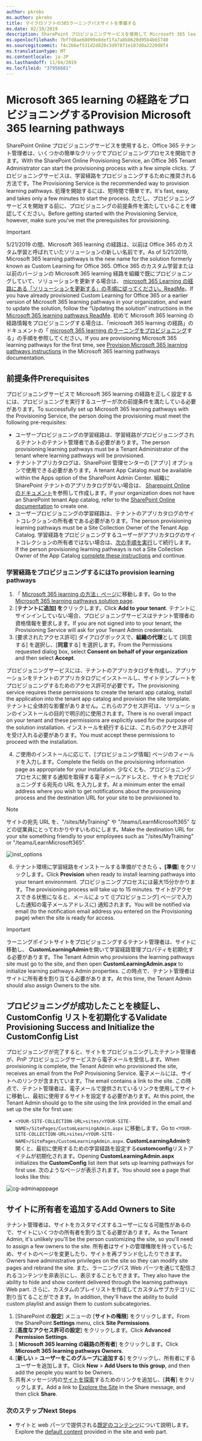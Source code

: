 ```yaml
---
author: pkrebs
ms.author: pkrebs
title: マイクロソフトの365ラーニングパスサイトを準備する
ms.date: 02/10/2019
description: SharePoint プロビジョニングサービスを使用して Microsoft 365 learning の方法のサイトをプロビジョニングする
ms.openlocfilehash: 7bffd8ae68099e8def1fa7a8b8620d95b4b65740
ms.sourcegitcommit: f4c2b6ef531d2d820c3d97871e187d0a2220d8f4
ms.translationtype: MT
ms.contentlocale: ja-JP
ms.lasthandoff: 11/04/2019
ms.locfileid: "37956681"
---
```

# <a name="provision-microsoft-365-learning-pathways"></a><span data-ttu-id="a2f13-103">Microsoft 365 learning の経路をプロビジョニングする</span><span class="sxs-lookup"><span data-stu-id="a2f13-103">Provision Microsoft 365 learning pathways</span></span>

<span data-ttu-id="a2f13-104">SharePoint Online プロビジョニングサービスを使用すると、Office 365 テナント管理者は、いくつかの簡単なクリックでプロビジョニングプロセスを開始できます。</span><span class="sxs-lookup"><span data-stu-id="a2f13-104">With the SharePoint Online Provisioning Service, an Office 365 Tenant Administrator can start the provisioning process with a few simple clicks.</span></span> <span data-ttu-id="a2f13-105">プロビジョニングサービスは、学習経路をプロビジョニングするために推奨される方法です。</span><span class="sxs-lookup"><span data-stu-id="a2f13-105">The Provisioning Service is the recommended way to provision learning pathways.</span></span> <span data-ttu-id="a2f13-106">処理を開始するには、短時間で簡単です。</span><span class="sxs-lookup"><span data-stu-id="a2f13-106">It's fast, easy, and takes only a few minutes to start the process.</span></span> <span data-ttu-id="a2f13-107">ただし、プロビジョニングサービスを開始する前に、プロビジョニングの前提条件を満たしていることを確認してください。</span><span class="sxs-lookup"><span data-stu-id="a2f13-107">Before getting started with the Provisioning Service, however, make sure you've met the prerequisites for provisioning.</span></span>

> [!IMPORTANT]
> <span data-ttu-id="a2f13-108">5/21/2019 の間、Microsoft 365 learning の経路は、以前は Office 365 のカスタム学習と呼ばれていたソリューションの新しい名前です。</span><span class="sxs-lookup"><span data-stu-id="a2f13-108">As of 5/21/2019, Microsoft 365 learning pathways is the new name for the solution formerly known as Custom Learning for Office 365.</span></span> <span data-ttu-id="a2f13-109">Office 365 のカスタム学習または以前のバージョンの Microsoft 365 learning 経路を組織で既にプロビジョニングしていて、ソリューションを更新する場合は、 [microsoft 365 Learning の経路にある「ソリューションを更新する」の手順に従ってください。ReadMe](https://github.com/pnp/custom-learning-office-365)。</span><span class="sxs-lookup"><span data-stu-id="a2f13-109">If you have already provisioned Custom Learning for Office 365 or a earlier version of Microsoft 365 learning pathways in your organization, and want to update the solution, follow the “Updating the solution” instructions in the [Microsoft 365 learning pathways ReadMe](https://github.com/pnp/custom-learning-office-365).</span></span> <span data-ttu-id="a2f13-110">初めて Microsoft 365 learning の経路情報をプロビジョニングする場合は、「microsoft 365 learning の経路」のドキュメントの「 [microsoft 365 learning のラーニングをプロビジョニング]( https://docs.microsoft.com/en-us/office365/customlearning/custom_provision)する」の手順を参照してください。</span><span class="sxs-lookup"><span data-stu-id="a2f13-110">If you are provisioning Microsoft 365 learning pathways for the first time, see [Provision Microsoft 365 learning pathways instructions]( https://docs.microsoft.com/en-us/office365/customlearning/custom_provision) in the Microsoft 365 learning pathways documentation.</span></span>  

## <a name="prerequisites"></a><span data-ttu-id="a2f13-111">前提条件</span><span class="sxs-lookup"><span data-stu-id="a2f13-111">Prerequisites</span></span>
 
<span data-ttu-id="a2f13-112">プロビジョニングサービスで Microsoft 365 learning の経路を正しく設定するには、プロビジョニングを実行するユーザーが次の前提条件を満たしている必要があります。</span><span class="sxs-lookup"><span data-stu-id="a2f13-112">To successfully set up Microsoft 365 learning pathways with the Provisioning Service, the person doing the provisioning must meet the following pre-requisites:</span></span> 
 
- <span data-ttu-id="a2f13-113">ユーザープロビジョニングの学習経路は、学習経路がプロビジョニングされるテナントのテナント管理者である必要があります。</span><span class="sxs-lookup"><span data-stu-id="a2f13-113">The person provisioning learning pathways must be a Tenant Administrator of the tenant where learning pathways will be provisioned.</span></span>  
- <span data-ttu-id="a2f13-114">テナントアプリカタログは、SharePoint 管理センターの [アプリ] オプションで使用できる必要があります。</span><span class="sxs-lookup"><span data-stu-id="a2f13-114">A tenant App Catalog must be available within the Apps option of the SharePoint Admin Center.</span></span> <span data-ttu-id="a2f13-115">組織に SharePoint テナントのアプリカタログがない場合は、 [Sharepoint Online のドキュメント](https://docs.microsoft.com/en-us/sharepoint/use-app-catalog)を参照して作成します。</span><span class="sxs-lookup"><span data-stu-id="a2f13-115">If your organization does not have an SharePoint tenant App catalog, refer to the [SharePoint Online documentation](https://docs.microsoft.com/en-us/sharepoint/use-app-catalog) to create one.</span></span>  
- <span data-ttu-id="a2f13-116">ユーザープロビジョニングの学習経路は、テナントのアプリカタログのサイトコレクションの所有者である必要があります。</span><span class="sxs-lookup"><span data-stu-id="a2f13-116">The person provisioning learning pathways must be a Site Collection Owner of the Tenant App Catalog.</span></span> <span data-ttu-id="a2f13-117">学習経路をプロビジョニングするユーザーがアプリカタログのサイトコレクションの所有者ではない場合は、[次の手順を実行](addappadmin.md)して続行します。</span><span class="sxs-lookup"><span data-stu-id="a2f13-117">If the person provisioning learning pathways is not a Site Collection Owner of the App Catalog [complete these instructions](addappadmin.md) and continue.</span></span> 

### <a name="to-provision-learning-pathways"></a><span data-ttu-id="a2f13-118">学習経路をプロビジョニングするには</span><span class="sxs-lookup"><span data-stu-id="a2f13-118">To provision learning pathways</span></span>

1. <span data-ttu-id="a2f13-119">「 [Microsoft 365 learning の方法」ページ](https://provisioning.sharepointpnp.com/details/3df8bd55-b872-4c9d-88e3-6b2f05344239)に移動します。</span><span class="sxs-lookup"><span data-stu-id="a2f13-119">Go to the [Microsoft 365 learning pathways solution page](https://provisioning.sharepointpnp.com/details/3df8bd55-b872-4c9d-88e3-6b2f05344239).</span></span>
2. <span data-ttu-id="a2f13-120">[**テナントに追加] を**クリックします。</span><span class="sxs-lookup"><span data-stu-id="a2f13-120">Click **Add to your tenant**.</span></span> <span data-ttu-id="a2f13-121">テナントにサインインしていない場合、プロビジョニングサービスはテナント管理者の資格情報を要求します。</span><span class="sxs-lookup"><span data-stu-id="a2f13-121">If you are not signed into to your tenant, the Provisioning Service will ask for your Tenant Admin credentials.</span></span> 
3. <span data-ttu-id="a2f13-122">[要求されたアクセス許可] ダイアログボックスで、**組織の代理**として [同意する] を選択し、[**同意**する] を選択します。</span><span class="sxs-lookup"><span data-stu-id="a2f13-122">From the Permissions requested dialog box, select **Consent on behalf of your organization** and then select **Accept**.</span></span>

<span data-ttu-id="a2f13-123">プロビジョニングサービスには、テナントのアプリカタログを作成し、アプリケーションをテナントのアプリカタログにインストールし、サイトテンプレートをプロビジョニングするためのアクセス許可が必要です。</span><span class="sxs-lookup"><span data-stu-id="a2f13-123">The provisioning service requires these permissions to create the tenant app catalog, install the application into the tenant app catalog and provision the site template.</span></span> <span data-ttu-id="a2f13-124">テナントに全体的な影響がありません。これらのアクセス許可は、ソリューションのインストールの目的で明示的に使用されます。</span><span class="sxs-lookup"><span data-stu-id="a2f13-124">There is no overall impact on your tenant and these permissions are explicitly used for the purpose of the solution installation.</span></span> <span data-ttu-id="a2f13-125">インストールを続行するには、これらのアクセス許可を受け入れる必要があります。</span><span class="sxs-lookup"><span data-stu-id="a2f13-125">You must accept these permissions to proceed with the installation.</span></span>

4. <span data-ttu-id="a2f13-126">ご使用のインストールに応じて、[プロビジョニング情報] ページのフィールドを入力します。</span><span class="sxs-lookup"><span data-stu-id="a2f13-126">Complete the fields on the provisioning information page as appropriate for your installation.</span></span> <span data-ttu-id="a2f13-127">少なくとも、プロビジョニングプロセスに関する通知を取得する電子メールアドレスと、サイトをプロビジョニングする宛先の URL を入力します。</span><span class="sxs-lookup"><span data-stu-id="a2f13-127">At a minimum enter the email address where you wish to get notifications about the provisioning process and the destination URL for your site to be provisioned to.</span></span>  
> [!NOTE]
> <span data-ttu-id="a2f13-128">サイトの宛先 URL を、"/sites/MyTraining" や "/teams/LearnMicrosoft365" などの従業員にとってわかりやすいものにします。</span><span class="sxs-lookup"><span data-stu-id="a2f13-128">Make the destination URL for your site something friendly to your employees such as "/sites/MyTraining" or "/teams/LearnMicrosoft365".</span></span>

![inst_options](media/inst_options.png)

6. <span data-ttu-id="a2f13-130">テナント環境に学習経路をインストールする準備ができたら **、[準備**] をクリックします。</span><span class="sxs-lookup"><span data-stu-id="a2f13-130">Click **Provision** when ready to install learning pathways into your tenant environment.</span></span>  <span data-ttu-id="a2f13-131">プロビジョニングプロセスには最大15分かかります。</span><span class="sxs-lookup"><span data-stu-id="a2f13-131">The provisioning process will take up to 15 minutes.</span></span> <span data-ttu-id="a2f13-132">サイトがアクセスできる状態になると、メールによって ([プロビジョニング] ページで入力した通知の電子メールアドレスに) 通知されます。</span><span class="sxs-lookup"><span data-stu-id="a2f13-132">You will be notified via email (to the notification email address you entered on the Provisioning page) when the site is ready for access.</span></span> 

> [!IMPORTANT]
> <span data-ttu-id="a2f13-133">ラーニングポイントサイトをプロビジョニングするテナント管理者は、サイトに移動し、 **CustomLearningAdmin**を開いて学習経路管理プロパティを初期化する必要があります。</span><span class="sxs-lookup"><span data-stu-id="a2f13-133">The Tenant Admin who provisions the learning pathways site must go to the site, and then open **CustomLearningAdmin.aspx** to initialize learning pathways Admin properties.</span></span> <span data-ttu-id="a2f13-134">この時点で、テナント管理者はサイトに所有者を割り当てる必要があります。</span><span class="sxs-lookup"><span data-stu-id="a2f13-134">At this time, the Tenant Admin should also assign Owners to the site.</span></span> 

## <a name="validate-provisioning-success-and-initialize-the-customconfig-list"></a><span data-ttu-id="a2f13-135">プロビジョニングが成功したことを検証し、CustomConfig リストを初期化する</span><span class="sxs-lookup"><span data-stu-id="a2f13-135">Validate Provisioning Success and Initialize the CustomConfig List</span></span>

<span data-ttu-id="a2f13-136">プロビジョニングが完了すると、サイトをプロビジョニングしたテナント管理者が、PnP プロビジョニングサービスから電子メールを受信します。</span><span class="sxs-lookup"><span data-stu-id="a2f13-136">When provisioning is complete, the Tenant Admin who provisioned the site, receives an email from the PnP Provisioning Service.</span></span> <span data-ttu-id="a2f13-137">電子メールには、サイトへのリンクが含まれています。</span><span class="sxs-lookup"><span data-stu-id="a2f13-137">The email contains a link to the site.</span></span> <span data-ttu-id="a2f13-138">この時点で、テナント管理者は、電子メールで提供されているリンクを使用してサイトに移動し、最初に使用するサイトを設定する必要があります。</span><span class="sxs-lookup"><span data-stu-id="a2f13-138">At this point, the Tenant Admin should go to the site using the link provided in the email and set up the site for first use:</span></span>

- <span data-ttu-id="a2f13-139">`<YOUR-SITE-COLLECTION-URL>sites/<YOUR-SITE-NAME>/SitePages/CustomLearningAdmin.aspx` に移動します。</span><span class="sxs-lookup"><span data-stu-id="a2f13-139">Go to `<YOUR-SITE-COLLECTION-URL>sites/<YOUR-SITE-NAME>/SitePages/CustomLearningAdmin.aspx`.</span></span> <span data-ttu-id="a2f13-140">**CustomLearningAdmin**を開くと、最初に使用するための学習経路を設定する**customconfig**リストアイテムが初期化されます。</span><span class="sxs-lookup"><span data-stu-id="a2f13-140">Opening **CustomLearningAdmin.aspx** initializes the **CustomConfig** list item that sets up learning pathways for first use.</span></span> <span data-ttu-id="a2f13-141">次のようなページが表示されます。</span><span class="sxs-lookup"><span data-stu-id="a2f13-141">You should see a page that looks like this:</span></span>

![cg-adminapppage](media/cg-adminapppage.png)

## <a name="add-owners-to-site"></a><span data-ttu-id="a2f13-143">サイトに所有者を追加する</span><span class="sxs-lookup"><span data-stu-id="a2f13-143">Add Owners to Site</span></span>
<span data-ttu-id="a2f13-144">テナント管理者は、サイトをカスタマイズするユーザーになる可能性があるので、サイトにいくつかの所有者を割り当てる必要があります。</span><span class="sxs-lookup"><span data-stu-id="a2f13-144">As the Tenant Admin, it's unlikely you'll be the person customizing the site, so you'll need to assign a few owners to the site.</span></span> <span data-ttu-id="a2f13-145">所有者はサイトの管理権限を持っているため、サイトのページを変更したり、サイトを再ブランド化したりできます。</span><span class="sxs-lookup"><span data-stu-id="a2f13-145">Owners have administrative privileges on the site so they can modify site pages and rebrand the site.</span></span> <span data-ttu-id="a2f13-146">また、ラーニングパス Web パーツを通じて配信されるコンテンツを非表示にし、表示することもできます。</span><span class="sxs-lookup"><span data-stu-id="a2f13-146">They also have the ability to hide and show content delivered through the learning pathways Web part.</span></span> <span data-ttu-id="a2f13-147">さらに、カスタムのプレイリストを作成してカスタムサブカテゴリに割り当てることができます。</span><span class="sxs-lookup"><span data-stu-id="a2f13-147">In addition, they'll have the ability to build custom playlist and assign them to custom subcategories.</span></span>  

1. <span data-ttu-id="a2f13-148">[SharePoint の**設定**] メニューの [**サイトの権限**] をクリックします。</span><span class="sxs-lookup"><span data-stu-id="a2f13-148">From the SharePoint **Settings** menu, click **Site Permissions**.</span></span>
2. <span data-ttu-id="a2f13-149">[**高度なアクセス許可の設定**] をクリックします。</span><span class="sxs-lookup"><span data-stu-id="a2f13-149">Click **Advanced Permission Settings**.</span></span>
3. <span data-ttu-id="a2f13-150">[ **Microsoft 365 learning の経路の所有者**] をクリックします。</span><span class="sxs-lookup"><span data-stu-id="a2f13-150">Click **Microsoft 365 learning pathways Owners**.</span></span>
4. <span data-ttu-id="a2f13-151">[**新しい** > **ユーザーをこのグループに追加する**] をクリックし、所有者にするユーザーを追加します。</span><span class="sxs-lookup"><span data-stu-id="a2f13-151">Click **New** > **Add Users to this group**, and then add the people you want to be Owners.</span></span> 
5. <span data-ttu-id="a2f13-152">共有メッセージ内の[サイトを探索](custom_exploresite.md)するためのリンクを追加し、[**共有**] をクリックします。</span><span class="sxs-lookup"><span data-stu-id="a2f13-152">Add a link to [Explore the Site](custom_exploresite.md) in the Share message, and then click **Share**.</span></span>

### <a name="next-steps"></a><span data-ttu-id="a2f13-153">次のステップ</span><span class="sxs-lookup"><span data-stu-id="a2f13-153">Next Steps</span></span>
- <span data-ttu-id="a2f13-154">サイトと web パーツで提供される[既定のコンテンツ](custom_exploresite.md)について説明します。</span><span class="sxs-lookup"><span data-stu-id="a2f13-154">Explore the [default content](custom_exploresite.md) provided in the site and web part.</span></span>
